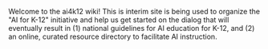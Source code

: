 Welcome to the ai4k12 wiki! This is interim site is being used to organize the "AI for K-12" initiative and help us get started on the dialog that will eventually result in (1) national guidelines for AI education for K-12, and (2) an online, curated resource directory to facilitate AI instruction.
